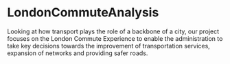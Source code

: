 # LondonCommuteAnalysis
Looking at how transport plays the role of a backbone of a city, our project focuses on the London Commute Experience to enable the administration to take key decisions towards the improvement of transportation services, expansion of networks and providing safer roads.
